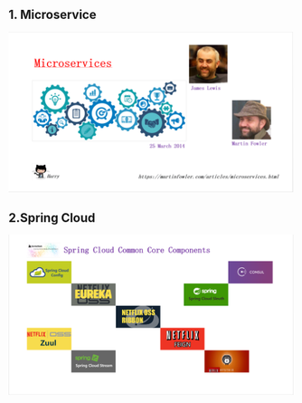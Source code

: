 ## 1. **Microservice**
![Microservice](https://github.com/leopard5/images-folder/blob/master/micro_service/Microservice.png)

## 2.**Spring Cloud**
![Spring Cloud](https://github.com/leopard5/images-folder/blob/master/micro_service/Spring-Cloud.png)
